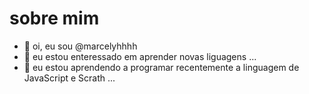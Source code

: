 # sobre mim

- 👋 oi, eu sou @marcelyhhhh
- 👀 eu estou enteressado em aprender novas liguagens ...
- 🌱 eu estou aprendendo a programar recentemente a linguagem de JavaScript e Scrath ...

